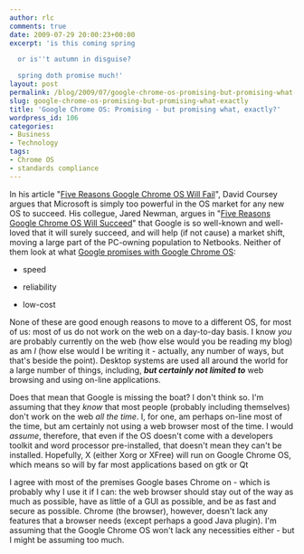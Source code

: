 ```yaml
---
author: rlc
comments: true
date: 2009-07-29 20:00:23+00:00
excerpt: 'is this coming spring

  or is''t autumn in disguise?

  spring doth promise much!'
layout: post
permalink: /blog/2009/07/google-chrome-os-promising-but-promising-what-exactly/
slug: google-chrome-os-promising-but-promising-what-exactly
title: 'Google Chrome OS: Promising - but promising what, exactly?'
wordpress_id: 106
categories:
- Business
- Technology
tags:
- Chrome OS
- standards compliance
---
```


In his article "[Five Reasons Google Chrome OS Will Fail](http://www.pcworld.com/businesscenter/article/168058/five_reasons_google_chrome_os_will_fail.html)", David Coursey argues that Microsoft is simply too powerful in the OS market for any new OS to succeed. His collegue, Jared Newman, argues in "[Five Reasons Google Chrome OS Will Succeed](http://www.pcworld.com/article/182743/five_reasons_google_chrome_os_will_succeed.html)" that Google is so well-known and well-loved that it will surely succeed, and will help (if not cause) a market shift, moving a large part of the PC-owning population to Netbooks. Neither of them look at what [Google promises with Google Chrome OS](http://googleblog.blogspot.com/2009/07/introducing-google-chrome-os.html):


	
  * speed

	
  * reliability

	
  * low-cost



None of these are good enough reasons to move to a different OS, for most of us: most of us do not work on the web on a day-to-day basis. I know _you_ are probably currently on the web (how else would you be reading my blog) as am _I_ (how else would I be writing it - actually, any number of ways, but that's beside the point). Desktop systems are used all around the world for a large number of things, including, _**but certainly not limited to**_ web browsing and using on-line applications.

Does that mean that Google is missing the boat? I don't think so. I'm assuming that they _know_ that most people (probably including themselves) don't work on the web _all the time_. I, for one, am perhaps on-line most of the time, but am certainly not using a web browser most of the time. I would _assume_, therefore, that even if the OS doesn't come with a developers toolkit and word processor pre-installed, that doesn't mean they can't be installed. Hopefully, X (either Xorg or XFree) will run on Google Chrome OS, which means so will by far most applications based on gtk or Qt

I agree with most of the premises Google bases Chrome on - which is probably why I use it if I can: the web browser should stay out of the way as much as possible, have as little of a GUI as possible, and be as fast and secure as possible. Chrome (the browser), however, doesn't lack any features that a browser needs (except perhaps a good Java plugin). I'm assuming that the Google Chrome OS won't lack any necessities either - but I might be assuming too much.
